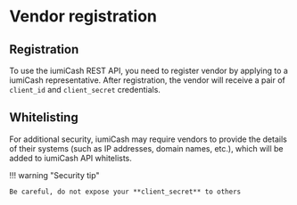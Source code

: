 # Vendor registration

## Registration

To use the iumiCash REST API, you need to register vendor by applying to a iumiCash representative. 
After registration, the vendor will receive a pair of `client_id` and `client_secret` credentials.

## Whitelisting

For additional security, iumiCash may require vendors to provide the details of their systems 
(such as IP addresses, domain names, etc.), which will be added to iumiCash API whitelists.

!!! warning "Security tip"

    Be careful, do not expose your **client_secret** to others


[development page]: ../vendors/development_page.md
